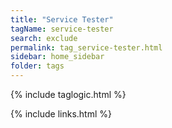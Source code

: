 ```yaml
---
title: "Service Tester"
tagName: service-tester
search: exclude
permalink: tag_service-tester.html
sidebar: home_sidebar
folder: tags
---
```

{% include taglogic.html %}

{% include links.html %}

